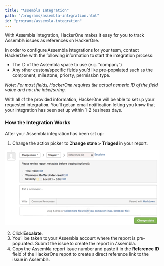 ```yaml
---
title: "Assembla Integration"
path: "/programs/assembla-integration.html"
id: "programs/assembla-integration"
---
```


With Assembla integration, HackerOne makes it easy for you to track Assembla issues as references on HackerOne.

In order to configure Assembla integrations for your team, contact HackerOne with the following information to start the integration process:

* The ID of the Assembla space to use (e.g. “company”)
* Any other custom/specific fields you’d like pre-populated such as the component, milestone, priority, permission type.

*Note: For most fields, HackerOne requires the actual numeric ID of the field value and not the label/string.*

With all of the provided information, HackerOne will be able to set up your requested integration. You’ll get an email notification letting you know that your integration has been set up within 1-2 business days.

### How the Integration Works
After your Assembla integration has been set up:
1. Change the action picker to **Change state > Triaged** in your report. 

![integrations](./images/integrations.png)

2. Click **Escalate**.
3. You’ll be taken to your Assembla account where the report is pre-populated. Submit the issue to create the report in Assembla.
4. Copy the Assembla report issue number and paste it in the **Reference ID** field of the HackerOne report to create a direct reference link to the issue in Assembla.  
